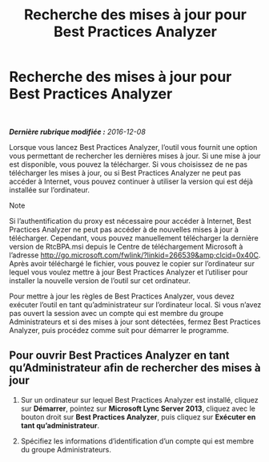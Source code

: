 ﻿---
title: Recherche des mises à jour pour Best Practices Analyzer
TOCTitle: Recherche des mises à jour pour Best Practices Analyzer
ms:assetid: 06f1da8b-99a7-4871-911e-bfb7542baced
ms:mtpsurl: https://technet.microsoft.com/fr-fr/library/JJ204645(v=OCS.15)
ms:contentKeyID: 49296144
ms.date: 12/10/2016
mtps_version: v=OCS.15
ms.translationtype: HT
---

# Recherche des mises à jour pour Best Practices Analyzer

 

_**Dernière rubrique modifiée :** 2016-12-08_

Lorsque vous lancez Best Practices Analyzer, l’outil vous fournit une option vous permettant de rechercher les dernières mises à jour. Si une mise à jour est disponible, vous pouvez la télécharger. Si vous choisissez de ne pas télécharger les mises à jour, ou si Best Practices Analyzer ne peut pas accéder à Internet, vous pouvez continuer à utiliser la version qui est déjà installée sur l’ordinateur.

> [!note]  
> Si l’authentification du proxy est nécessaire pour accéder à Internet, Best Practices Analyzer ne peut pas accéder à de nouvelles mises à jour à télécharger. Cependant, vous pouvez manuellement télécharger la dernière version de RtcBPA.msi depuis le Centre de téléchargement Microsoft à l’adresse <a href="http://go.microsoft.com/fwlink/?linkid=266539%26clcid=0x40c">http://go.microsoft.com/fwlink/?linkid=266539&amp;clcid=0x40C</a>. Après avoir téléchargé le fichier, vous pouvez le copier sur l’ordinateur sur lequel vous voulez mettre à jour Best Practices Analyzer et l’utiliser pour installer la nouvelle version de l’outil sur cet ordinateur.

Pour mettre à jour les règles de Best Practices Analyzer, vous devez exécuter l’outil en tant qu’administrateur sur l’ordinateur local. Si vous n’avez pas ouvert la session avec un compte qui est membre du groupe Administrateurs et si des mises à jour sont détectées, fermez Best Practices Analyzer, puis procédez comme suit pour démarrer le programme.

## Pour ouvrir Best Practices Analyzer en tant qu’Administrateur afin de rechercher des mises à jour

1.  Sur un ordinateur sur lequel Best Practices Analyzer est installé, cliquez sur **Démarrer**, pointez sur **Microsoft Lync Server 2013**, cliquez avec le bouton droit sur **Best Practices Analyzer**, puis cliquez sur **Exécuter en tant qu’administrateur**.

2.  Spécifiez les informations d’identification d’un compte qui est membre du groupe Administrateurs.

